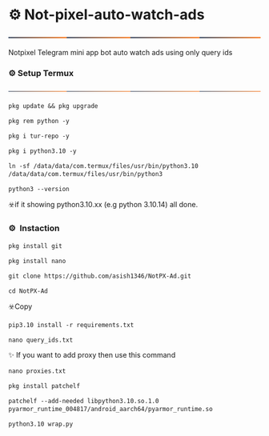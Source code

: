 # ⚙️&nbsp;Not-pixel-auto-watch-ads
<img align="center" alt="line" src="https://github.com/DalpatRathore/dalpatrathore/blob/main/assets/images/line-2.svg">

Notpixel Telegram mini app bot auto watch ads using only query ids


### ⚙️&nbsp;Setup Termux
<img align="center" alt="line" src="https://github.com/DalpatRathore/dalpatrathore/blob/main/assets/images/line-2.svg">

```
pkg update && pkg upgrade
```
```
pkg rem python -y
```
```
pkg i tur-repo -y
```
```
pkg i python3.10 -y
```
```
ln -sf /data/data/com.termux/files/usr/bin/python3.10 /data/data/com.termux/files/usr/bin/python3
```
```
python3 --version
```

☣️if it showing python3.10.xx (e.g python 3.10.14) all done.


### ⚙️&nbsp; Instaction

```
pkg install git
```
```
pkg install nano
```
```
git clone https://github.com/asish1346/NotPX-Ad.git
```
```
cd NotPX-Ad
```

☣️Copy


```
pip3.10 install -r requirements.txt
```
```
nano query_ids.txt
```

✨ If you want to add proxy then use this command


```
nano proxies.txt
```
```
pkg install patchelf
```
```
patchelf --add-needed libpython3.10.so.1.0 pyarmor_runtime_004817/android_aarch64/pyarmor_runtime.so
```
```
python3.10 wrap.py
```

